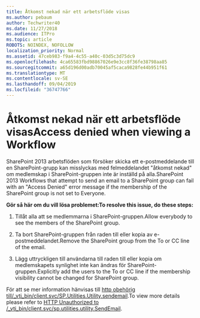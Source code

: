 ```yaml
---
title: Åtkomst nekad när ett arbetsflöde visas
ms.author: pebaum
author: Techwriter40
ms.date: 11/27/2018
ms.audience: ITPro
ms.topic: article
ROBOTS: NOINDEX, NOFOLLOW
localization_priority: Normal
ms.assetid: 47ceb983-f9a4-4c55-a40c-03d5c3d75dc9
ms.openlocfilehash: 4ca65583fbd98867026e9e3cc8f36fe38798aa85
ms.sourcegitcommit: a65d196d00adb70045af5caca9828fe44b951f61
ms.translationtype: MT
ms.contentlocale: sv-SE
ms.lasthandoff: 09/04/2019
ms.locfileid: "36747766"
---
```

# <a name="access-denied-when-viewing-a-workflow"></a><span data-ttu-id="f0b45-102">Åtkomst nekad när ett arbetsflöde visas</span><span class="sxs-lookup"><span data-stu-id="f0b45-102">Access denied when viewing a Workflow</span></span>

<span data-ttu-id="f0b45-103">SharePoint 2013 arbetsflöden som försöker skicka ett e-postmeddelande till en SharePoint-grupp kan misslyckas med felmeddelandet "åtkomst nekad" om medlemskap i SharePoint-gruppen inte är inställd på alla.</span><span class="sxs-lookup"><span data-stu-id="f0b45-103">SharePoint 2013 Workflows that attempt to send an email to a SharePoint group can fail with an "Access Denied" error message if the membership of the SharePoint group is not set to Everyone.</span></span>
  
 <span data-ttu-id="f0b45-104">**Gör så här om du vill lösa problemet:**</span><span class="sxs-lookup"><span data-stu-id="f0b45-104">**To resolve this issue, do these steps:**</span></span>
  
 1. <span data-ttu-id="f0b45-105">Tillåt alla att se medlemmarna i SharePoint-gruppen.</span><span class="sxs-lookup"><span data-stu-id="f0b45-105">Allow everybody to see the members of the SharePoint group.</span></span>
  
 2. <span data-ttu-id="f0b45-106">Ta bort SharePoint-gruppen från raden till eller kopia av e-postmeddelandet.</span><span class="sxs-lookup"><span data-stu-id="f0b45-106">Remove the SharePoint group from the To or CC line of the email.</span></span>
  
 3. <span data-ttu-id="f0b45-107">Lägg uttryckligen till användarna till raden till eller kopia om medlemskapets synlighet inte kan ändras för SharePoint-gruppen.</span><span class="sxs-lookup"><span data-stu-id="f0b45-107">Explicitly add the users to the To or CC line if the membership visibility cannot be changed for SharePoint group.</span></span>
  
<span data-ttu-id="f0b45-108">För att se mer information hänvisas till [http obehörig till/_vti_bin/client.svc/SP.Utilities.Utility.sendemail](https://go.microsoft.com/fwlink/?linkid=2044694&amp;clcid=0x409).</span><span class="sxs-lookup"><span data-stu-id="f0b45-108">To view more details please refer to [HTTP Unauthorized to /_vti_bin/client.svc/sp.utilities.utility.SendEmail](https://go.microsoft.com/fwlink/?linkid=2044694&amp;clcid=0x409).</span></span>
  